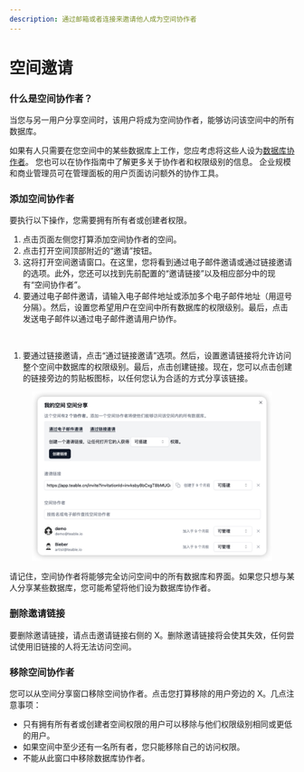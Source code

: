 ```yaml
---
description: 通过邮箱或者连接来邀请他人成为空间协作者
---
```


# 空间邀请

### 什么是空间协作者？

当您与另一用户分享空间时，该用户将成为空间协作者，能够访问该空间中的所有数据库。

如果有人只需要在您空间中的某些数据库上工作，您应考虑将这些人设为[数据库协作者](shu-ju-ku-yao-qing.md)。 您也可以在协作指南中了解更多关于协作者和权限级别的信息。 企业规模和商业管理员可在管理面板的用户页面访问额外的协作工具。

### 添加空间协作者

要执行以下操作，您需要拥有所有者或创建者权限。

1. 点击页面左侧您打算添加空间协作者的空间。
2. 点击打开空间顶部附近的“邀请”按钮。
3. 这将打开空间邀请窗口。在这里，您将看到通过电子邮件邀请或通过链接邀请的选项。此外，您还可以找到先前配置的“邀请链接”以及相应部分中的现有“空间协作者”。
4. 要通过电子邮件邀请，请输入电子邮件地址或添加多个电子邮件地址（用逗号分隔）。然后，设置您希望用户在空间中所有数据库的权限级别。最后，点击发送电子邮件以通过电子邮件邀请用户协作。



<figure><img src="../../.gitbook/assets/image (8).png" alt=""><figcaption></figcaption></figure>

1. 要通过链接邀请，点击“通过链接邀请”选项。然后，设置邀请链接将允许访问整个空间中数据库的权限级别。最后，点击创建链接。现在，您可以点击创建的链接旁边的剪贴板图标，以任何您认为合适的方式分享该链接。

<figure><img src="../../.gitbook/assets/image (9) (1).png" alt=""><figcaption></figcaption></figure>

请记住，空间协作者将能够完全访问空间中的所有数据库和界面。如果您只想与某人分享某些数据库，您可能希望将他们设为数据库协作者。

### 删除邀请链接

要删除邀请链接，请点击邀请链接右侧的 X。删除邀请链接将会使其失效，任何尝试使用旧链接的人将无法访问空间。

### 移除空间协作者

您可以从空间分享窗口移除空间协作者。点击您打算移除的用户旁边的 X。几点注意事项：

* 只有拥有所有者或创建者空间权限的用户可以移除与他们权限级别相同或更低的用户。
* 如果空间中至少还有一名所有者，您只能移除自己的访问权限。
* 不能从此窗口中移除数据库协作者。
